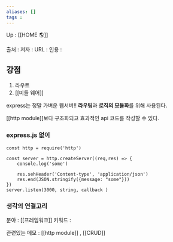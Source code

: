 ```yaml
---
aliases: []
tags : 
---
```

Up : [[HOME 🌎]]

출처 :
저자 :
URL : 
인용 : 

## 강점
1. 라우트 
2. [[미들 웨어]]

express는 정말 가벼운 웹서버!!  **라우팅**과 **로직의 모듈화**를 위해 사용된다.

[[http module]]보다 구조화되고 효과적인 api 코드를 작성할 수 있다. 


### express.js 없이
```
const http = require('http')

const server = http.createServer((req,res) => {
	console.log('some')

	res.sehHeader('Content-type', 'application/json')
	res.end(JSON.stringify({message: "some"}))
})
server.listen(3000, string, callback )
```


### 생각의 연결고리
분야 : [[프레임워크]]
키워드 :

관련있는 메모 : [[http module]] , [[CRUD]]
